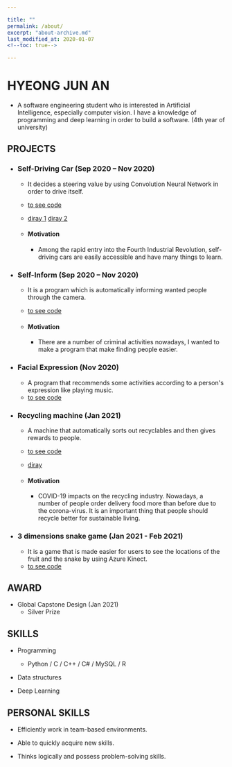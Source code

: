 ```yaml
---

title: ""
permalink: /about/
excerpt: "about-archive.md"
last_modified_at: 2020-01-07
<!--toc: true-->

---
```


# HYEONG JUN AN 

- A software engineering student who is interested in Artificial Intelligence, especially computer vision. I have a knowledge of programming and deep learning in order to build a software. (4th year of university) <br>

## PROJECTS

+ ### Self-Driving Car (Sep 2020 – Nov 2020)
    - It decides a steering value by using Convolution Neural Network in order to drive itself.
    - [to see code](https://github.com/sammiee5311/raspberry_pi/tree/master/self_driving_car)
    - [diray 1](https://sammiee5311.github.io/raspi/Raspi-Self-Driving/) [diray 2](https://sammiee5311.github.io/raspi/raspi-Self-Driving(2)/)
    
    - #### Motivation
        - Among the rapid entry into the Fourth Industrial Revolution, self-driving cars are easily accessible and have many things to learn. <br>

+ ### Self-Inform (Sep 2020 – Nov 2020)
    - It is a program which is automatically informing wanted people through the camera.
    - [to see code](https://github.com/sammiee5311/self_inform)
    
    - #### Motivation 
        - There are a number of criminal activities nowadays, I wanted to make a program that make finding people easier. <br>

+ ### Facial Expression (Nov 2020)
    - A program that recommends some activities according to a person's expression like playing music.
    - [to see code](https://github.com/sammiee5311/facial_expression)

+ ### Recycling machine (Jan 2021)
    - A machine that automatically sorts out recyclables and then gives rewards to people.
    - [to see code](https://github.com/sammiee5311/capstone_design)
    - [diray](https://sammiee5311.github.io/capston/Global-Capstone-Design/)
    
    - #### Motivation
        - COVID-19 impacts on the recycling industry. Nowadays, a number of people order delivery food more than before due to the corona-virus. It is an important thing that people should recycle better for sustainable living.

+ ### 3 dimensions snake game (Jan 2021 - Feb 2021)
    - It is a game that is made easier for users to see the locations of the fruit and the snake by using Azure Kinect.
    - [to see code](https://github.com/sammiee5311/3_dimensions_snake_game)

## AWARD

+ Global Capstone Design (Jan 2021)
    - Silver Prize


## SKILLS

- Programming
    -  Python / C / C++ / C# / MySQL / R

- Data structures

- Deep Learning


## PERSONAL SKILLS

- Efficiently work in team-based environments.

- Able to quickly acquire new skills.

- Thinks logically and possess problem-solving skills.



